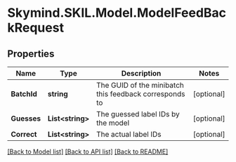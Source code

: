 # Skymind.SKIL.Model.ModelFeedBackRequest
## Properties

Name | Type | Description | Notes
------------ | ------------- | ------------- | -------------
**BatchId** | **string** | The GUID of the minibatch this feedback corresponds to | [optional] 
**Guesses** | **List&lt;string&gt;** | The guessed label IDs by the model | [optional] 
**Correct** | **List&lt;string&gt;** | The actual label IDs | [optional] 

[[Back to Model list]](../README.md#documentation-for-models) [[Back to API list]](../README.md#documentation-for-api-endpoints) [[Back to README]](../README.md)

